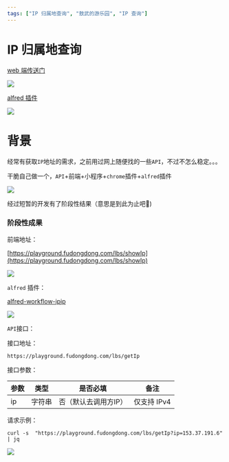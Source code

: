 ```yaml
---
tags: ["IP 归属地查询", "敖武的游乐园", "IP 查询"]
---
```

# IP 归属地查询

[web 端传送门](https://playground.fudongdong.com/lbs/showIp)

![](https://fudongdong-statics.oss-cn-beijing.aliyuncs.com/images/20220409/b0ee56ce038a47889d283820bdda759f.png?x-oss-process=image/resize,w_800/quality,q_80)

[alfred 插件](https://github.com/yihuaxiang/alfred-workflow-ipip)

![](https://fudongdong-statics.oss-cn-beijing.aliyuncs.com/images/20220410/45708155a39e45b989d0f2194e03a2d8.png?x-oss-process=image/resize,w_800/quality,q_80)

# 背景


经常有获取`IP`地址的需求，之前用过网上随便找的一些`API`，不过不怎么稳定。。。

干脆自己做一个，`API`+前端+小程序+`chrome`插件+`alfred`插件

![](https://fudongdong-statics.oss-cn-beijing.aliyuncs.com/images/20220409/c42d3008d9ac405aad02c456cc2a7a88.png?x-oss-process=image/resize,w_800/quality,q_80)

经过短暂的开发有了阶段性结果（意思是到此为止吧🤣)

### 阶段性成果

前端地址：

[https://playground.fudongdong.com/lbs/showIp](https://playground.fudongdong.com/lbs/showIp)

![](https://fudongdong-statics.oss-cn-beijing.aliyuncs.com/images/20220409/038dadb133ee4a1285876a634ee48b40.png?x-oss-process=image/resize,w_800/quality,q_80)

`alfred` 插件：

[alfred-workflow-ipip](https://github.com/yihuaxiang/alfred-workflow-ipip)

![](https://fudongdong-statics.oss-cn-beijing.aliyuncs.com/images/20220410/d68b782087bd45909d9e814bb8393272.png?x-oss-process=image/resize,w_800/quality,q_80)

`API`接口：

接口地址：
```
https://playground.fudongdong.com/lbs/getIp
```

接口参数：

| 参数  | 类型  | 是否必填        | 备注       |
|-----|-----|-------------|----------|
| ip  | 字符串 | 否（默认去调用方IP） | 仅支持 IPv4 |

请求示例：

```shell
curl -s  "https://playground.fudongdong.com/lbs/getIp?ip=153.37.191.6"  | jq
```

![](https://fudongdong-statics.oss-cn-beijing.aliyuncs.com/images/20220409/9c59a855d7a542388c94ccb4c7d035f0.png?x-oss-process=image/resize,w_800/quality,q_80)
